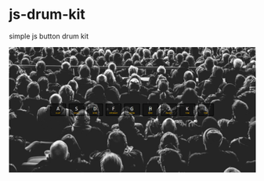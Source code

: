 # js-drum-kit
simple js button drum kit

![alt text](https://github.com/JnClark88/js-drum-kit/blob/master/readme1.png)
